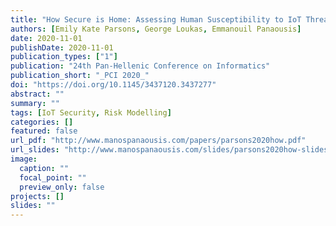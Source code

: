 ```yaml
---
title: "How Secure is Home: Assessing Human Susceptibility to IoT Threats"
authors: [Emily Kate Parsons, George Loukas, Emmanouil Panaousis]
date: 2020-11-01
publishDate: 2020-11-01
publication_types: ["1"]
publication: "24th Pan-Hellenic Conference on Informatics"
publication_short: "_PCI 2020_"
doi: "https://doi.org/10.1145/3437120.3437277"
abstract: ""
summary: ""
tags: [IoT Security, Risk Modelling]
categories: []
featured: false
url_pdf: "http://www.manospanaousis.com/papers/parsons2020how.pdf"
url_slides: "http://www.manospanaousis.com/slides/parsons2020how-slides.pdf"
image:
  caption: ""
  focal_point: ""
  preview_only: false
projects: []
slides: ""
---
```

